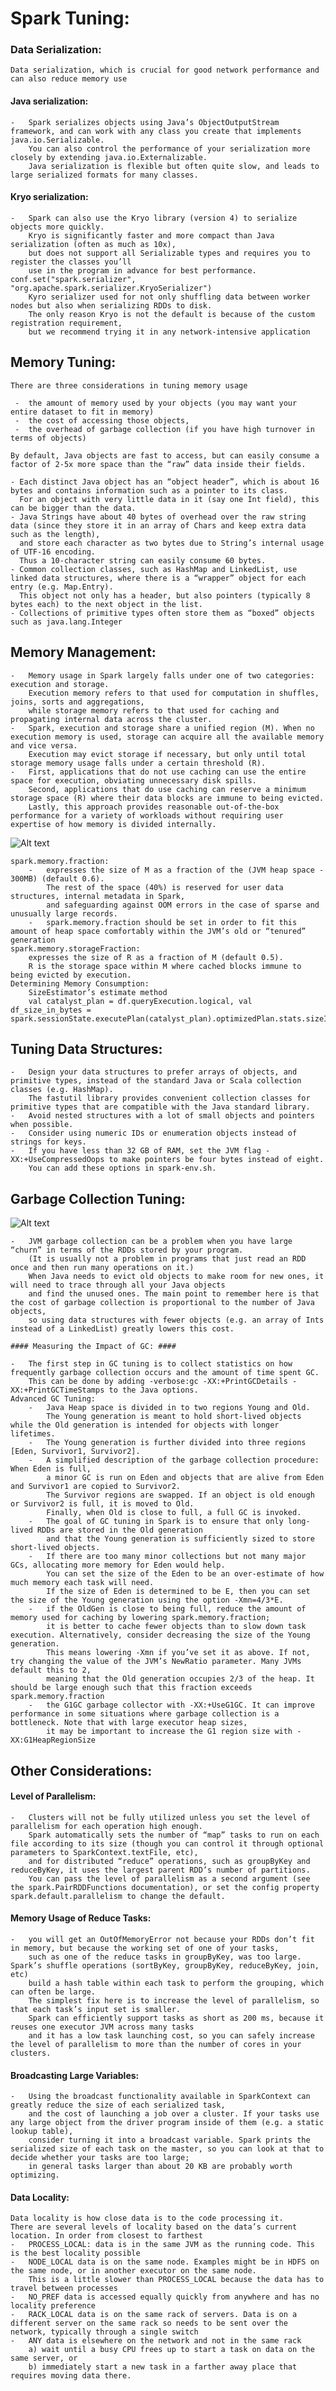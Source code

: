 # Spark Tuning: #
	
### Data Serialization: ###
    Data serialization, which is crucial for good network performance and can also reduce memory use
#### Java serialization: ###
	-   Spark serializes objects using Java’s ObjectOutputStream framework, and can work with any class you create that implements java.io.Serializable. 
        You can also control the performance of your serialization more closely by extending java.io.Externalizable. 
        Java serialization is flexible but often quite slow, and leads to large serialized formats for many classes.
#### Kryo serialization: ####
    -   Spark can also use the Kryo library (version 4) to serialize objects more quickly. 
        Kryo is significantly faster and more compact than Java serialization (often as much as 10x), 
        but does not support all Serializable types and requires you to register the classes you’ll 
        use in the program in advance for best performance. conf.set("spark.serializer", "org.apache.spark.serializer.KryoSerializer")
        Kyro serializer used for not only shuffling data between worker nodes but also when serializing RDDs to disk. 
        The only reason Kryo is not the default is because of the custom registration requirement,
        but we recommend trying it in any network-intensive application
	
## Memory Tuning: ##
    There are three considerations in tuning memory usage

	 -  the amount of memory used by your objects (you may want your entire dataset to fit in memory)
	 -  the cost of accessing those objects, 
	 -  the overhead of garbage collection (if you have high turnover in terms of objects)

    By default, Java objects are fast to access, but can easily consume a factor of 2-5x more space than the “raw” data inside their fields. 

    - Each distinct Java object has an “object header”, which is about 16 bytes and contains information such as a pointer to its class. 
      For an object with very little data in it (say one Int field), this can be bigger than the data.
    - Java Strings have about 40 bytes of overhead over the raw string data (since they store it in an array of Chars and keep extra data such as the length), 
      and store each character as two bytes due to String’s internal usage of UTF-16 encoding. 
      Thus a 10-character string can easily consume 60 bytes.
    - Common collection classes, such as HashMap and LinkedList, use linked data structures, where there is a “wrapper” object for each entry (e.g. Map.Entry). 
      This object not only has a header, but also pointers (typically 8 bytes each) to the next object in the list.
    - Collections of primitive types often store them as “boxed” objects such as java.lang.Integer
		
## Memory Management: ##

    -	Memory usage in Spark largely falls under one of two categories: execution and storage. 
	    Execution memory refers to that used for computation in shuffles, joins, sorts and aggregations, 
	    while storage memory refers to that used for caching and propagating internal data across the cluster. 
    -	Spark, execution and storage share a unified region (M). When no execution memory is used, storage can acquire all the available memory and vice versa. 
	    Execution may evict storage if necessary, but only until total storage memory usage falls under a certain threshold (R).
    -	First, applications that do not use caching can use the entire space for execution, obviating unnecessary disk spills. 
	    Second, applications that do use caching can reserve a minimum storage space (R) where their data blocks are immune to being evicted. 
	    Lastly, this approach provides reasonable out-of-the-box performance for a variety of workloads without requiring user expertise of how memory is divided internally.

![Alt text](https://cdn-images-1.medium.com/max/2000/1*kKitFswq56j1CTgMQ0gumQ.png)

    spark.memory.fraction:
	    -	expresses the size of M as a fraction of the (JVM heap space - 300MB) (default 0.6). 
		    The rest of the space (40%) is reserved for user data structures, internal metadata in Spark, 
		    and safeguarding against OOM errors in the case of sparse and unusually large records.
	    -	spark.memory.fraction should be set in order to fit this amount of heap space comfortably within the JVM’s old or “tenured” generation
    spark.memory.storageFraction:
	    expresses the size of R as a fraction of M (default 0.5). 
	    R is the storage space within M where cached blocks immune to being evicted by execution.
    Determining Memory Consumption:
	    SizeEstimator’s estimate method
	    val catalyst_plan = df.queryExecution.logical, val df_size_in_bytes = spark.sessionState.executePlan(catalyst_plan).optimizedPlan.stats.sizeInBytes
		
## Tuning Data Structures: ##

    -	Design your data structures to prefer arrays of objects, and primitive types, instead of the standard Java or Scala collection classes (e.g. HashMap). 
	    The fastutil library provides convenient collection classes for primitive types that are compatible with the Java standard library.
    -	Avoid nested structures with a lot of small objects and pointers when possible.
    -	Consider using numeric IDs or enumeration objects instead of strings for keys.
    -	If you have less than 32 GB of RAM, set the JVM flag -XX:+UseCompressedOops to make pointers be four bytes instead of eight.
	    You can add these options in spark-env.sh.

## Garbage Collection Tuning: ##
![Alt text](http://4.bp.blogspot.com/-zkimVwbJjsE/VjdieYsQy9I/AAAAAAAABJw/9i4WWTaNbE8/s1600/loio44a438452ba94658a8e21f998d248fa4_LowRes.png)

    -	JVM garbage collection can be a problem when you have large “churn” in terms of the RDDs stored by your program. 
	    (It is usually not a problem in programs that just read an RDD once and then run many operations on it.) 
	    When Java needs to evict old objects to make room for new ones, it will need to trace through all your Java objects 
	    and find the unused ones. The main point to remember here is that the cost of garbage collection is proportional to the number of Java objects, 
	    so using data structures with fewer objects (e.g. an array of Ints instead of a LinkedList) greatly lowers this cost.
	
	#### Measuring the Impact of GC: ####
			
    -   The first step in GC tuning is to collect statistics on how frequently garbage collection occurs and the amount of time spent GC. 
        This can be done by adding -verbose:gc -XX:+PrintGCDetails -XX:+PrintGCTimeStamps to the Java options.
    Advanced GC Tuning:
        -	Java Heap space is divided in to two regions Young and Old. 
            The Young generation is meant to hold short-lived objects while the Old generation is intended for objects with longer lifetimes.
        -	The Young generation is further divided into three regions [Eden, Survivor1, Survivor2].
        -	A simplified description of the garbage collection procedure: When Eden is full, 
            a minor GC is run on Eden and objects that are alive from Eden and Survivor1 are copied to Survivor2. 
            The Survivor regions are swapped. If an object is old enough or Survivor2 is full, it is moved to Old. 
            Finally, when Old is close to full, a full GC is invoked.
        -	The goal of GC tuning in Spark is to ensure that only long-lived RDDs are stored in the Old generation 
            and that the Young generation is sufficiently sized to store short-lived objects.
        -	If there are too many minor collections but not many major GCs, allocating more memory for Eden would help. 
            You can set the size of the Eden to be an over-estimate of how much memory each task will need. 
            If the size of Eden is determined to be E, then you can set the size of the Young generation using the option -Xmn=4/3*E.
        -	if the OldGen is close to being full, reduce the amount of memory used for caching by lowering spark.memory.fraction; 
            it is better to cache fewer objects than to slow down task execution. Alternatively, consider decreasing the size of the Young generation. 
            This means lowering -Xmn if you’ve set it as above. If not, try changing the value of the JVM’s NewRatio parameter. Many JVMs default this to 2, 
            meaning that the Old generation occupies 2/3 of the heap. It should be large enough such that this fraction exceeds spark.memory.fraction
        -	the G1GC garbage collector with -XX:+UseG1GC. It can improve performance in some situations where garbage collection is a bottleneck. Note that with large executor heap sizes, 
            it may be important to increase the G1 region size with -XX:G1HeapRegionSize

## Other Considerations: ##

#### Level of Parallelism: ####
    -   Clusters will not be fully utilized unless you set the level of parallelism for each operation high enough. 
        Spark automatically sets the number of “map” tasks to run on each file according to its size (though you can control it through optional parameters to SparkContext.textFile, etc), 
        and for distributed “reduce” operations, such as groupByKey and reduceByKey, it uses the largest parent RDD’s number of partitions. 
        You can pass the level of parallelism as a second argument (see the spark.PairRDDFunctions documentation), or set the config property spark.default.parallelism to change the default.

#### Memory Usage of Reduce Tasks: ####  
    -   you will get an OutOfMemoryError not because your RDDs don’t fit in memory, but because the working set of one of your tasks, 
        such as one of the reduce tasks in groupByKey, was too large. Spark’s shuffle operations (sortByKey, groupByKey, reduceByKey, join, etc) 
        build a hash table within each task to perform the grouping, which can often be large. 
        The simplest fix here is to increase the level of parallelism, so that each task’s input set is smaller. 
        Spark can efficiently support tasks as short as 200 ms, because it reuses one executor JVM across many tasks 
        and it has a low task launching cost, so you can safely increase the level of parallelism to more than the number of cores in your clusters.

#### Broadcasting Large Variables: ####
    -   Using the broadcast functionality available in SparkContext can greatly reduce the size of each serialized task, 
        and the cost of launching a job over a cluster. If your tasks use any large object from the driver program inside of them (e.g. a static lookup table), 
        consider turning it into a broadcast variable. Spark prints the serialized size of each task on the master, so you can look at that to decide whether your tasks are too large; 
        in general tasks larger than about 20 KB are probably worth optimizing.

#### Data Locality: ####
    Data locality is how close data is to the code processing it.
    There are several levels of locality based on the data’s current location. In order from closest to farthest
    -   PROCESS_LOCAL: data is in the same JVM as the running code. This is the best locality possible
    -   NODE_LOCAL data is on the same node. Examples might be in HDFS on the same node, or in another executor on the same node. 
        This is a little slower than PROCESS_LOCAL because the data has to travel between processes
    -   NO_PREF data is accessed equally quickly from anywhere and has no locality preference
    -   RACK_LOCAL data is on the same rack of servers. Data is on a different server on the same rack so needs to be sent over the network, typically through a single switch
    -   ANY data is elsewhere on the network and not in the same rack
        a) wait until a busy CPU frees up to start a task on data on the same server, or 
        b) immediately start a new task in a farther away place that requires moving data there.
